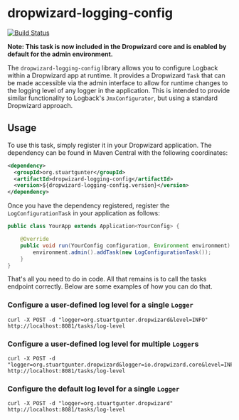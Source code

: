 # dropwizard-logging-config

[![Build Status](https://travis-ci.org/stuartgunter/dropwizard-logging-config.png?branch=master)](https://travis-ci.org/stuartgunter/dropwizard-logging-config)

**Note: This task is now included in the Dropwizard core and is enabled by default for the admin environment.**

The `dropwizard-logging-config` library allows you to configure Logback within a Dropwizard app at runtime. It provides
a Dropwizard `Task` that can be made accessible via the admin interface to allow for runtime changes to the logging
level of any logger in the application. This is intended to provide similar functionality to Logback's `JmxConfigurator`,
but using a standard Dropwizard approach.

## Usage

To use this task, simply register it in your Dropwizard application. The dependency can be found in Maven Central
with the following coordinates:

```xml
<dependency>
  <groupId>org.stuartgunter</groupId>
  <artifactId>dropwizard-logging-config</artifactId>
  <version>${dropwizard-logging-config.version}</version>
</dependency>
```

Once you have the dependency registered, register the `LogConfigurationTask` in your application as follows:

```java
public class YourApp extends Application<YourConfig> {

    @Override
    public void run(YourConfig configuration, Environment environment) throws Exception {
        environment.admin().addTask(new LogConfigurationTask());
    }
}
```

That's all you need to do in code. All that remains is to call the tasks endpoint correctly. Below are some examples
of how you can do that.

### Configure a user-defined log level for a single `Logger`

```shell
curl -X POST -d "logger=org.stuartgunter.dropwizard&level=INFO" http://localhost:8081/tasks/log-level
```

### Configure a user-defined log level for multiple `Logger`s

```shell
curl -X POST -d "logger=org.stuartgunter.dropwizard&logger=io.dropwizard.core&level=INFO" http://localhost:8081/tasks/log-level
```

### Configure the default log level for a single `Logger`

```shell
curl -X POST -d "logger=org.stuartgunter.dropwizard" http://localhost:8081/tasks/log-level
```
